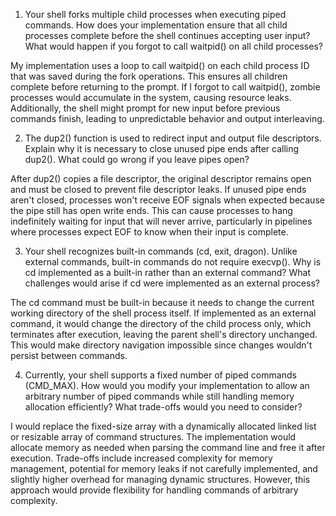 1. Your shell forks multiple child processes when executing piped commands. How does your implementation ensure that all child processes complete before the shell continues accepting user input? What would happen if you forgot to call waitpid() on all child processes?

My implementation uses a loop to call waitpid() on each child process ID that was saved during the fork operations. This ensures all children complete before returning to the prompt. If I forgot to call waitpid(), zombie processes would accumulate in the system, causing resource leaks. Additionally, the shell might prompt for new input before previous commands finish, leading to unpredictable behavior and output interleaving.

2. The dup2() function is used to redirect input and output file descriptors. Explain why it is necessary to close unused pipe ends after calling dup2(). What could go wrong if you leave pipes open?

After dup2() copies a file descriptor, the original descriptor remains open and must be closed to prevent file descriptor leaks. If unused pipe ends aren't closed, processes won't receive EOF signals when expected because the pipe still has open write ends. This can cause processes to hang indefinitely waiting for input that will never arrive, particularly in pipelines where processes expect EOF to know when their input is complete.

3. Your shell recognizes built-in commands (cd, exit, dragon). Unlike external commands, built-in commands do not require execvp(). Why is cd implemented as a built-in rather than an external command? What challenges would arise if cd were implemented as an external process?

The cd command must be built-in because it needs to change the current working directory of the shell process itself. If implemented as an external command, it would change the directory of the child process only, which terminates after execution, leaving the parent shell's directory unchanged. This would make directory navigation impossible since changes wouldn't persist between commands.

4. Currently, your shell supports a fixed number of piped commands (CMD_MAX). How would you modify your implementation to allow an arbitrary number of piped commands while still handling memory allocation efficiently? What trade-offs would you need to consider?

I would replace the fixed-size array with a dynamically allocated linked list or resizable array of command structures. The implementation would allocate memory as needed when parsing the command line and free it after execution. Trade-offs include increased complexity for memory management, potential for memory leaks if not carefully implemented, and slightly higher overhead for managing dynamic structures. However, this approach would provide flexibility for handling commands of arbitrary complexity.